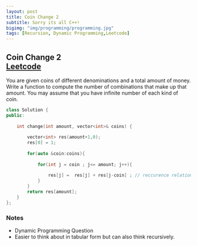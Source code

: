 ```yaml
---
layout: post
title: Coin Change 2
subtitle: Sorry its all C++!
bigimg: "img/programming/programming.jpg"
tags: [Recursion, Dynamic Programming,Leetcode]
---
```


## **Coin Change 2**<br/>[Leetcode](https://leetcode.com/problems/coin-change-2/)

You are given coins of different denominations and a total amount of money. Write a function to compute the number of combinations that make up that amount. You may assume that you have infinite number of each kind of coin.

```cpp
class Solution {
public:
    
    int change(int amount, vector<int>& coins) {
        
        vector<int> res(amount+1,0);
        res[0] = 1;
        
        for(auto &coin:coins){
            
            for(int j = coin ; j<= amount; j++){
                
                res[j] =  res[j] + res[j-coin] ; // reccurence relation
            }
        }
        return res[amount];
    }
};
```

### **Notes**

* Dynamic Programming Question
* Easier to think about in tabular form but can also think recursively. 
